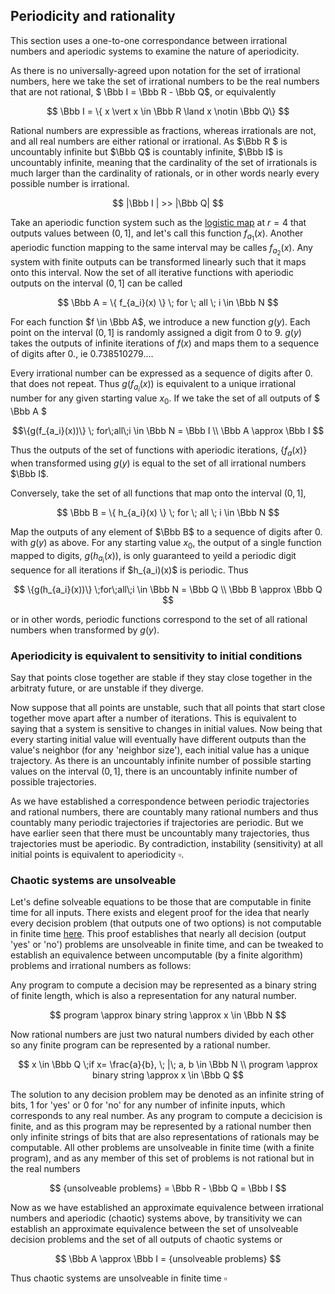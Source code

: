 ## Periodicity and rationality

This section uses a one-to-one correspondance between irrational numbers and aperiodic systems to examine the nature of aperiodicity.

As there is no universally-agreed upon notation for the set of irrational numbers, here we take the set of irrational numbers to be the real numbers that are not rational, $ \Bbb I = \Bbb R - \Bbb Q$, or equivalently

$$ \Bbb I = \{ x \vert x \in \Bbb R \land x \notin \Bbb Q\} $$

Rational numbers are expressible as fractions, whereas irrationals are not, and all real numbers are either rational or irrational.  As $\Bbb R $ is uncountably infinite but $\Bbb Q$ is countably infinite, $\Bbb I$ is uncountably infinite, meaning that the cardinality of the set of irrationals is much larger than the cardinality of rationals, or in other words nearly every possible number is irrational.

$$
|\Bbb I | >> |\Bbb Q|
$$

Take an aperiodic function system such as the [logistic map](\logistic-map.md) at $r=4$ that outputs values between $(0, 1]$, and let's call this function $f_{a_1}(x)$.  Another aperiodic function mapping to the same interval may be calles $f_{a_2}(x)$.  Any system with finite outputs can be transformed linearly such that it maps onto this interval.  Now the set of all iterative functions with aperiodic outputs on the interval $(0, 1]$ can be called 

$$ 
\Bbb A = \{ f_{a_i}(x) \} \; for \; all \; i \in \Bbb N 
$$

For each function $f \in \Bbb A$, we introduce a new function $g(y)$.  Each point on the interval $(0, 1]$ is randomly assigned a digit from 0 to 9.  $g(y)$ takes the outputs of infinite iterations of $f(x)$ and maps them to a sequence of digits after $0.$, ie $0.738510279...$. 

Every irrational number can be expressed as a sequence of digits after $0.$ that does not repeat.  Thus $g(f_{a_i}(x))$ is equivalent to a unique irrational number for any given starting value $x_0$.  If we take the set of all outputs of $ \Bbb A $ 

$$\{g(f_{a_i}(x))\} \; for\;all\;i \in \Bbb N = \Bbb I \\
\Bbb A \approx \Bbb I
$$

Thus the outputs of the set of functions with aperiodic iterations, $\{ f_a(x) \}$ when transformed using $g(y)$ is equal to the set of all irrational numbers $\Bbb I$.


Conversely, take the set of all functions that map onto the interval $(0, 1]$, 

$$
\Bbb B = \{ h_{a_i}(x) \} \; for \; all \; i \in \Bbb N
$$

Map the outputs of any element of $\Bbb B$ to a sequence of digits after $0.$ with $g(y)$ as above.  For any starting value $x_0$, the output of a single function mapped to digits, $g(h_{a_i}(x))$, is only guaranteed to yeild a periodic digit sequence for all iterations if $h_{a_i)(x)$ is periodic.  Thus 

$$
\{g(h_{a_i}(x))\} \;for\;all\;i \in \Bbb N = \Bbb Q \\
\Bbb B \approx \Bbb Q
$$

or in other words, periodic functions correspond to the set of all rational numbers when transformed by $g(y)$. 


### Aperiodicity is equivalent to sensitivity to initial conditions

Say that points close together are stable if they stay close together in the arbitraty future, or are unstable if they diverge.  



Now suppose that all points are unstable, such that all points that start close together move apart after a number of iterations. This is equivalent to saying that a system is sensitive to changes in initial values.  Now being that every starting initial value will eventually have different outputs than the value's neighbor (for any 'neighbor size'), each initial value has a unique trajectory.  As there is an uncountably infinite number of possible starting values on the interval $(0,1]$, there is an uncountably infinite number of possible trajectories.  

As we have established a correspondence between periodic trajectories and rational numbers, there are countably many rational numbers and thus countably many periodic trajectories if trajectories are periodic. But we have earlier seen that there must be uncountably many trajectories, thus trajectories must be aperiodic.  By contradiction, instability (sensitivity) at all initial points is equivalent to aperiodicity $\square$.  


### Chaotic systems are unsolveable

Let's define solveable equations to be those that are computable in finite time for all inputs.  There exists and elegent proof for the idea that nearly every decision problem (that outputs one of two options) is not computable in finite time [here](https://ocw.mit.edu/courses/electrical-engineering-and-computer-science/6-006-introduction-to-algorithms-fall-2011/lecture-videos/lecture-23-computational-complexity/).  This proof establishes that nearly all decision (output 'yes' or 'no') problems are unsolveable in finite time, and can be tweaked to establish an equivalence between uncomputable (by a finite algorithm) problems and irrational numbers as follows:

Any program to compute a decision may be represented as a binary string of finite length, which is also a representation for any natural number.  

$$ program \approx binary string \approx x \in \Bbb N
$$

Now rational numbers are just two natural numbers divided by each other so any finite program can be represented by a rational number.

$$ x \in \Bbb Q \;if x= \frac{a}{b}, \; |\; a, b \in \Bbb N \\
program \approx binary string \approx x \in \Bbb Q
$$

The solution to any decision problem may be denoted as an infinite string of bits, 1 for 'yes' or 0 for 'no' for any number of infinite inputs, which corresponds to any real number.  As any program to compute a decicision is finite, and as this program may be represented by a rational number then only infinite strings of bits that are also representations of rationals may be computable. All other problems are unsolveable in finite time (with a finite program), and as any member of this set of problems is not rational but in the real numbers

$$
{unsolveable problems} = \Bbb R - \Bbb Q = \Bbb I
$$

Now as we have established an approximate equivalence between irrational numbers and aperiodic (chaotic) systems above, by transitivity we can establish an approximate equivalence between the set of unsolveable decision problems and the set of all outputs of chaotic systems or 

$$ \Bbb A \approx \Bbb I = {unsolveable problems}
$$

Thus chaotic systems are unsolveable in finite time $\square$










